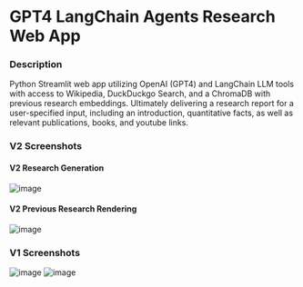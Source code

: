 # GPT4 LangChain Agents Research Web App
### Description
Python Streamlit web app utilizing OpenAI (GPT4) and LangChain LLM tools with access to Wikipedia, DuckDuckgo Search, and a ChromaDB with previous research embeddings. Ultimately delivering a research report for a user-specified input, including an introduction, quantitative facts, as well as relevant publications, books, and youtube links. 

### V2 Screenshots
#### V2 Research Generation
![image](https://github.com/petermartens98/GPT4-LangChain-Agents-Research-Web-App/assets/87671757/b9640ba5-08bc-4e95-84b1-726db950caf2)
#### V2 Previous Research Rendering
![image](https://github.com/petermartens98/GPT4-LangChain-Agents-Research-Web-App/assets/87671757/e4cb9ea0-620a-43ec-a47e-04e315cacd7e)

### V1 Screenshots
![image](https://github.com/petermartens98/GPT4-LangChain-Agents-Research-Web-App/assets/87671757/995b9aca-f5c6-46b9-9c41-4494437febe1)
![image](https://github.com/petermartens98/GPT4-LangChain-Agents-Research-Web-App/assets/87671757/bf6086aa-1bdb-42be-8406-c172c287da43)


